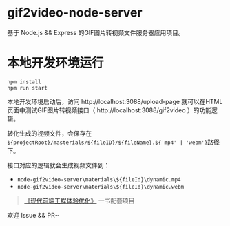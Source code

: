 # gif2video-node-server

基于 Node.js && Express 的GIF图片转视频文件服务器应用项目。

# 本地开发环境运行

``` shell
npm install
npm run start
```

本地开发环境启动后，访问 http://localhost:3088/upload-page 就可以在HTML页面中测试GIF图片转视频接口（ http://localhost:3088/gif2video ）的功能逻辑。

转化生成的视频文件，会保存在`${projectRoot}/masterials/${fileID}/${fileName}.${'mp4' | 'webm'}`路径下。

接口对应的逻辑就会生成视频文件到：
- `node-gif2video-server\materials\${fileId}\dynamic.mp4`
- `node-gif2video-server\materials\${fileId}\dynamic.webm`

> [《现代前端工程体验优化》](https://github.com/JuniorTour/blog/issues/12) 一书配套项目

欢迎 Issue && PR~
